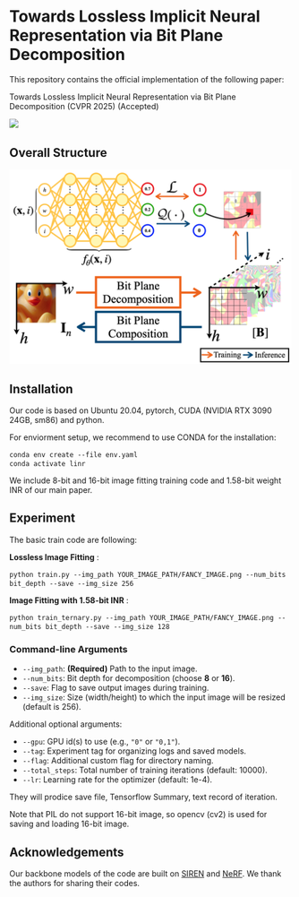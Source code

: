   # Towards Lossless Implicit Neural Representation via Bit Plane Decomposition

This repository contains the official implementation of the following paper:

Towards Lossless Implicit Neural Representation via Bit Plane Decomposition (CVPR 2025) (Accepted)

[<img src="https://img.shields.io/badge/arxiv-B31B1B?
          style=for-the-badge
          &logo=arxiv
          &logoColor=red"/>](https://arxiv.org/abs/2502.21001)


## Overall Structure
![Overall Structure of Our Lossless Implicit Neural Representation via Bit-plane Decomposition](./static/images/Schematic.png)



## Installation
Our code is based on Ubuntu 20.04, pytorch, CUDA (NVIDIA RTX 3090 24GB, sm86) and python.

For enviorment setup, we recommend to use CONDA for the installation:

```
conda env create --file env.yaml
conda activate linr
```

We include 8-bit and 16-bit image fitting training code and 1.58-bit weight INR of our main paper.

## Experiment


The basic train code are following:

**Lossless Image Fitting** :


```
python train.py --img_path YOUR_IMAGE_PATH/FANCY_IMAGE.png --num_bits bit_depth --save --img_size 256
```

**Image Fitting with 1.58-bit INR** : 

```
python train_ternary.py --img_path YOUR_IMAGE_PATH/FANCY_IMAGE.png --num_bits bit_depth --save --img_size 128
```


### Command-line Arguments

- `--img_path`: **(Required)** Path to the input image.
- `--num_bits`: Bit depth for decomposition (choose **8** or **16**).
- `--save`: Flag to save output images during training.
- `--img_size`: Size (width/height) to which the input image will be resized (default is 256).

Additional optional arguments:

- `--gpu`: GPU id(s) to use (e.g., `"0"` or `"0,1"`).
- `--tag`: Experiment tag for organizing logs and saved models.
- `--flag`: Additional custom flag for directory naming.
- `--total_steps`: Total number of training iterations (default: 10000).
- `--lr`: Learning rate for the optimizer (default: 1e-4).



They will prodice save file, Tensorflow Summary, text record of iteration. 

 Note that PIL do not support 16-bit image, so opencv (cv2) is used for saving and loading 16-bit image. 

## Acknowledgements

Our backbone models of the code are built on [SIREN](https://github.com/vsitzmann/siren) and [NeRF](https://github.com/bmild/nerf). We thank the authors for sharing their codes.